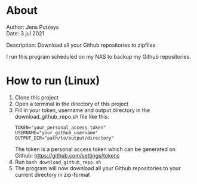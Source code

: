 # About
Author: Jens Putzeys   
Date: 3 jul 2021  

Description: Download all your Github repositories to zipfiles  

I run this program scheduled on my NAS to backup my Github repositories.

# How to run (Linux)
1. Clone this project
2. Open a terminal in the directory of this project
3. Fill in your token, username and output directory in the download_github_repo.sh file like this:
    ```shell
    TOKEN="your_personal_access_token"
    USERNAME="your_github_username"
    OUTPUT_DIR="path/to/output/directory"
    ```
    The token is a personal access token which can be generated on Github: https://github.com/settings/tokens  
5. Run `bash download_github_repo.sh`
6. The program will now download all your Github repositories to your current directory in zip-format
